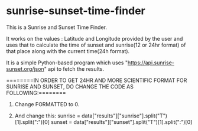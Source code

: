 # sunrise-sunset-time-finder

This is a Sunrise and Sunset Time Finder.

It works on the values : Latitude and Longitude provided by the user and uses that to calculate the time of sunset and sunrise(12 or 24hr format) of that place along with the 
current time(24h format).

It is a simple Python-based program which uses "https://api.sunrise-sunset.org/json" api to fetch the results.

========IN ORDER TO GET 24HR AND MORE SCIENTIFIC FORMAT FOR SUNRISE AND SUNSET, DO CHANGE THE CODE AS FOLLOWING:========

1. Change FORMATTED to 0.

2. And change this: 
                  sunrise = data["results"]["sunrise"].split("T")[1].split(":")[0]
                  sunset = data["results"]["sunset"].split("T")[1].split(":")[0]

